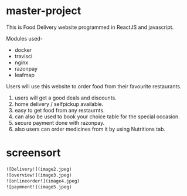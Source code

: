 # master-project

This is Food Delivery website programmed in ReactJS and javascript.

Modules used-

  - docker
  - travisci
  - nginx
  - razonpay
  - leafmap
  
  Users will use this website to order food from their favourite restaurants.
  1. users will get a good deals and discounts.
  2. home delivery / selfpickup available.
  3. easy to get food from any restaurnts.
  4. can also be used to book your choice table for the special occasion.
  5. secure payment done with razonpay.
  6. also users can order medicines from it by using Nutritions tab.
  
  # screensort
  
    ![Delivery!](image2.jpeg)
    ![overview!](image3.jpeg)
    ![onlineorder!](image4.jpeg)
    ![paymnent!](image5.jpeg)



  